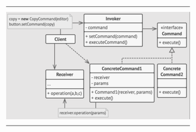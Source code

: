 ***

![Command UML](https://github.com/muarshad01/CPP_Design_Patterns/blob/main/images/behavioral/command.png)
***
